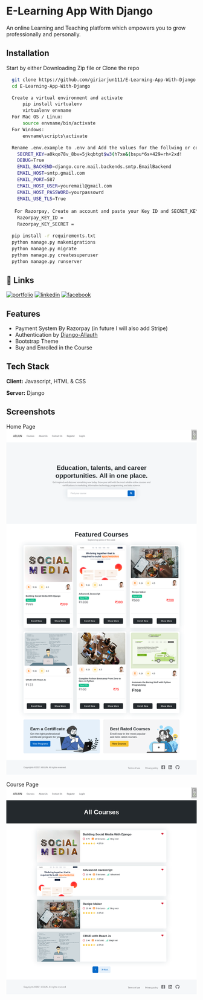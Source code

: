 
# E-Learning App With Django 
An online Learning and Teaching platform which
empowers you to grow professionally and personally.




## Installation

Start by either Downloading Zip file or Clone the repo

```bash
  git clone https://github.com/giriarjun111/E-Learning-App-With-Django.git
  cd E-Learning-App-With-Django
```

```bash
  Create a virtual environment and activate
      pip install virtualenv
      virtualenv envname
  For Mac OS / Linux:
      source envname/bin/activate
  For Windows:
      envname\scripts\activate
```
```bash
  Rename .env.example to .env and Add the values for the follwing or copy this:
    SECRET_KEY=a0kqo78v_8bv=5jkqbtgt$w3(h7xe&(bspu*6s+429=rh+2xd!
    DEBUG=True
    EMAIL_BACKEND=django.core.mail.backends.smtp.EmailBackend
    EMAIL_HOST=smtp.gmail.com
    EMAIL_PORT=587
    EMAIL_HOST_USER=youremail@gmail.com
    EMAIL_HOST_PASSWORD=yourpassowrd
    EMAIL_USE_TLS=True

   For Razorpay, Create an account and paste your Key ID and SECRET_KEY data
    Razorpay_KEY_ID = 
    Razorpay_KEY_SECRET = 
```

```bash
  pip install -r requirements.txt
  python manage.py makemigrations
  python manage.py migrate
  python manage.py createsuperuser
  python manage.py runserver
```
    
## 🔗 Links
[![portfolio](https://img.shields.io/badge/my_portfolio-000?style=for-the-badge&logo=ko-fi&logoColor=white)](https://arjungiri.tk/)
[![linkedin](https://img.shields.io/badge/linkedin-0A66C2?style=for-the-badge&logo=linkedin&logoColor=white)](https://www.linkedin.com/in/arjun-giri-full-stack-web-developer-08577519b/)
[![facebook](https://img.shields.io/badge/facebook-1DA1F2?style=for-the-badge&logo=facebook&logoColor=white)](https://www.facebook.com/arjun.giri.5099940)



## Features

- Payment System By Razorpay (in future I will also add Stripe)
- Authentication by [Django-Allauth](https://django-allauth.readthedocs.io/en/latest/)
- Bootstrap Theme
- Buy and Enrolled in the Course


## Tech Stack

**Client:** Javascript, HTML & CSS

**Server:** Django


## Screenshots
Home Page
![Home Page](static/images/home.png "Home Page")

Course Page
![Course Page](static/images/course.png "Course Page")








